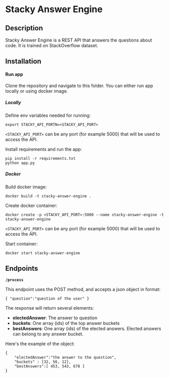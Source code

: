 # Stacky Answer Engine

## Description
Stacky Answer Engine is a REST API that answers the questions about code. It is trained on StackOverflow dataset.

## Installation

#### Run app

Clone the repository and navigate to this folder. You can either run app locally or using docker image.

##### Locally

Define env variables needed for running:

```
export STACKY_API_PORTN=<STACKY_API_PORT>
```

`<STACKY_API_PORT>` can be any port (for example 5000) that will be used to access the API.

Install requirements and run the app:

```
pip install -r requirements.txt
python app.py
```

##### Docker

Build docker image:

```
docker build -t stacky-answer-engine .
```

Create docker container:

```
docker create -p <STACKY_API_PORT>:5000 --name stacky-answer-engine -t stacky-answer-engine
```

`<STACKY_API_PORT>` can be any port (for example 5000) that will be used to access the API.

Start container:

```
docker start stacky-answer-engine
```

## Endpoints

**`/process`**

This endpoint uses the POST method, and accepts a json object in format:

```
{ "question":"question of the user" }
```

The response will return several elements:

- **electedAnswer**: The answer to question
- **buckets**: One array (ids) of the top answer buckets
- **bestAnswers**: One array (ids) of the elected answers. Elected answers can belong to any answer bucket.

Here's the example of the object:

```
{
    "electedAnswer":"the answer to the question",
    "buckets" : [32, 56, 12],
    "bestAnswers":[ 453, 543, 678 ]
}
```
